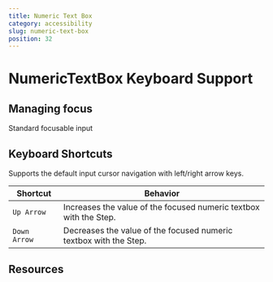 ```yaml
---
title: Numeric Text Box
category: accessibility
slug: numeric-text-box
position: 32
---
```

# NumericTextBox Keyboard Support

## Managing focus

Standard focusable input

## Keyboard Shortcuts

Supports the default input cursor navigation with left/right arrow keys.

| Shortcut | Behavior |
|----------|----------|
| `Up Arrow`| Increases the value of the focused numeric textbox with the Step. |
| `Down  Arrow`| Decreases the value of the focused numeric textbox with the Step. |

## Resources
